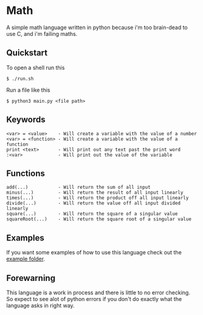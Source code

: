 # Math

A simple math language written in python because i'm too brain-dead to use C, and i'm failing maths.

## Quickstart
To open a shell run this
```shell
$ ./run.sh
```

Run a file like this
```
$ python3 main.py <file path>
```

## Keywords
```
<var> = <value>    - Will create a variable with the value of a number
<var> = <function> - Will create a variable with the value of a function
print <text>       - Will print out any text past the print word
:<var>             - Will print out the value of the variable
```

## Functions
```
add(...)           - Will return the sum of all input
minus(...)         - Will return the result of all input linearly
times(...)         - Will return the product off all input linearly
divide(...)        - Will return the value off all input divided linearly
square(...)        - Will return the square of a singular value
squareRoot(...)    - Will return the square root of a singular value
```

## Examples

If you want some examples of how to use this language check out the <a href="https://github.com/Declan-Combley/math/tree/main/examples">example folder</a>.

## Forewarning
This language is a work in process and there is little to no error checking.
So expect to see alot of python errors if you don't do exactly what the language asks in right way.
